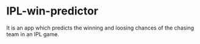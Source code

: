 # IPL-win-predictor
It is an app which predicts the winning and loosing chances of the chasing team in an IPL game. 
